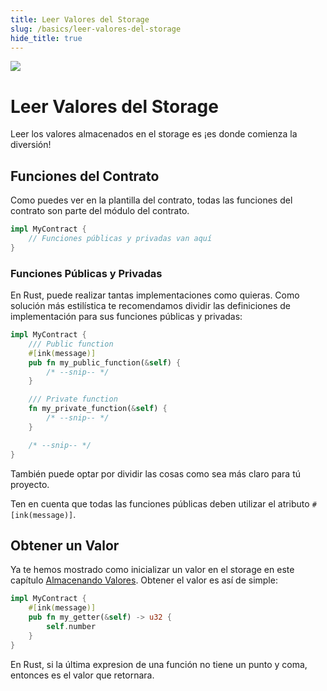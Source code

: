```yaml
---
title: Leer Valores del Storage
slug: /basics/leer-valores-del-storage
hide_title: true
---
```


<img src="/img/title/storage-read.svg" className="titlePic" />

# Leer Valores del Storage

Leer los valores almacenados en el storage es ¡es donde comienza la diversión!

## Funciones del Contrato

Como puedes ver en la plantilla del contrato, todas las funciones del contrato son parte del módulo del contrato.

```rust
impl MyContract {
    // Funciones públicas y privadas van aquí
}
```

### Funciones Públicas y Privadas

En Rust, puede realizar tantas implementaciones como quieras. Como solución más estilística te recomendamos
dividir las definiciones de implementación para sus funciones públicas y privadas:


```rust
impl MyContract {
    /// Public function
    #[ink(message)]
    pub fn my_public_function(&self) {
        /* --snip-- */
    }

    /// Private function
    fn my_private_function(&self) {
        /* --snip-- */
    }

    /* --snip-- */
}
```

También puede optar por dividir las cosas como sea más claro para tú proyecto.

Ten en cuenta que todas las funciones públicas deben utilizar el atributo `#[ink(message)]`.

## Obtener un Valor

Ya te hemos mostrado como inicializar un valor en el storage en este capítulo [Almacenando Valores](/basics/storing-values).
Obtener el valor es así de simple:

```rust
impl MyContract {
    #[ink(message)]
    pub fn my_getter(&self) -> u32 {
        self.number
    }
}
```

En Rust, si la última expresion de una función no tiene un punto y coma, entonces es el valor que retornara.
